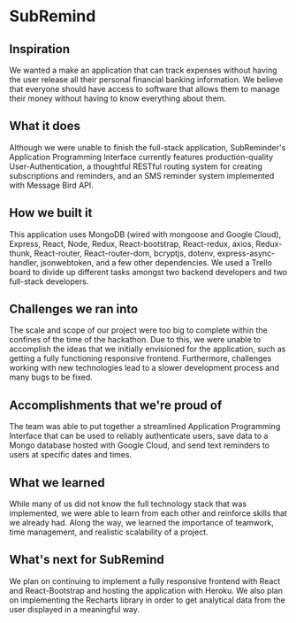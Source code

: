 # SubRemind

## Inspiration
We wanted a make an application that can track expenses without having the user release all their personal financial banking information. We believe that everyone should have access to software that allows them to manage their money without having to know everything about them.

## What it does
Although we were unable to finish the full-stack application, SubReminder's Application Programming Interface currently features production-quality User-Authentication, a thoughtful RESTful routing system for creating subscriptions and reminders, and an SMS reminder system implemented with Message Bird API. 

## How we built it
This application uses MongoDB (wired with mongoose and Google Cloud), Express, React, Node, Redux, React-bootstrap, React-redux, axios, Redux-thunk, React-router, React-router-dom, bcryptjs, dotenv, express-async-handler, jsonwebtoken, and a few other dependencies. We used a Trello board to divide up different tasks amongst two backend developers and two full-stack developers.

## Challenges we ran into
The scale and scope of our project were too big to complete within the confines of the time of the hackathon. Due to this, we were unable to accomplish the ideas that we initially envisioned for the application, such as getting a fully functioning responsive frontend. Furthermore, challenges working with new technologies lead to a slower development process and many bugs to be fixed. 

## Accomplishments that we're proud of
The team was able to put together a streamlined Application Programming Interface that can be used to reliably authenticate users, save data to a Mongo database hosted with Google Cloud, and send text reminders to users at specific dates and times. 

## What we learned
While many of us did not know the full technology stack that was implemented, we were able to learn from each other and reinforce skills that we already had. Along the way, we learned the importance of teamwork, time management, and realistic scalability of a project.

## What's next for SubRemind
We plan on continuing to implement a fully responsive frontend with React and React-Bootstrap and hosting the application with Heroku. We also plan on implementing the Recharts library in order to get analytical data from the user displayed in a meaningful way.
